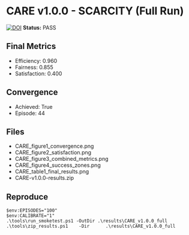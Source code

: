 ﻿# CARE v1.0.0 - SCARCITY (Full Run)

[![DOI](https://zenodo.org/badge/DOI/10.5281/zenodo.17113211.svg)](https://doi.org/10.5281/zenodo.17113211)
**Status:** PASS

## Final Metrics
- Efficiency: 0.960
- Fairness:   0.855
- Satisfaction: 0.400

## Convergence
- Achieved: True
- Episode:  44

## Files
- CARE_figure1_convergence.png
- CARE_figure2_satisfaction.png
- CARE_figure3_combined_metrics.png
- CARE_figure4_success_zones.png
- CARE_table1_final_results.png
- CARE-v1.0.0-results.zip

## Reproduce
    $env:EPISODES="100"
    $env:CALIBRATE="1"
    .\tools\run_smoketest.ps1 -OutDir .\results\CARE_v1.0.0_full
    .\tools\zip_results.ps1    -Dir      .\results\CARE_v1.0.0_full



